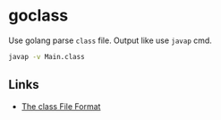 # goclass

Use golang parse `class` file. Output like use `javap` cmd.

```sh
javap -v Main.class
```

## Links

- [The class File Format](https://docs.oracle.com/javase/specs/jvms/se8/html/jvms-4.html)